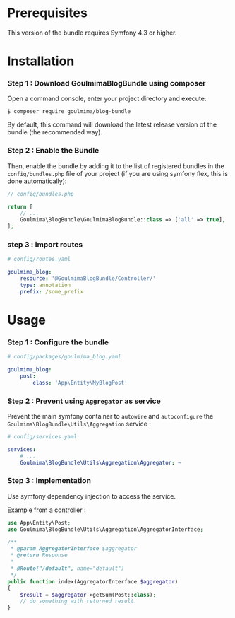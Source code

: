 Prerequisites
=============

This version of the bundle requires Symfony 4.3 or higher.

Installation
============
 
### Step 1 : Download GoulmimaBlogBundle using composer
 
Open a command console, enter your project directory and execute:
 
```console
$ composer require goulmima/blog-bundle
```

By default, this command will download the latest release version of the bundle (the recommended way). 

### Step 2 : Enable the Bundle
 
Then, enable the bundle by adding it to the list of registered bundles
in the `config/bundles.php` file of your project (if you are using symfony flex, this is done automatically):

```php
// config/bundles.php

return [
    // ...
    Goulmima\BlogBundle\GoulmimaBlogBundle::class => ['all' => true],
];
```

### step 3 : import routes

```yaml
# config/routes.yaml

goulmima_blog:
    resource: '@GoulmimaBlogBundle/Controller/'
    type: annotation
    prefix: /some_prefix 
```

Usage
=====

### Step 1 : Configure the bundle

```yaml
# config/packages/goulmima_blog.yaml

goulmima_blog:
    post:
        class: 'App\Entity\MyBlogPost'

```
### Step 2 : Prevent using `Aggregator` as service

Prevent the main symfony container to `autowire` and `autoconfigure` the `Goulmima\BlogBundle\Utils\Aggregation` service :

```yaml
# config/services.yaml

services:
    # ...
    Goulmima\BlogBundle\Utils\Aggregation\Aggregator: ~

```
### Step 3 : Implementation
Use symfony dependency injection to access the service.

Example from a controller :

```php
use App\Entity\Post;
use Goulmima\BlogBundle\Utils\Aggregation\AggregatorInterface;

/**
 * @param AggregatorInterface $aggregator
 * @return Response
 *
 * @Route("/default", name="default")
 */
public function index(AggregatorInterface $aggregator)
{
    $result = $aggregator->getSum(Post::class);
    // do something with returned result.
}
```
